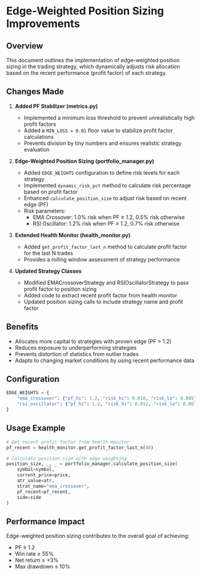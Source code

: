 # Edge-Weighted Position Sizing Improvements

## Overview

This document outlines the implementation of edge-weighted position sizing in the trading strategy, which dynamically adjusts risk allocation based on the recent performance (profit factor) of each strategy.

## Changes Made

1. **Added PF Stabilizer (metrics.py)**
   - Implemented a minimum loss threshold to prevent unrealistically high profit factors
   - Added a `MIN_LOSS = 0.01` floor value to stabilize profit factor calculations
   - Prevents division by tiny numbers and ensures realistic strategy evaluation

2. **Edge-Weighted Position Sizing (portfolio_manager.py)**
   - Added `EDGE_WEIGHTS` configuration to define risk levels for each strategy
   - Implemented `dynamic_risk_pct` method to calculate risk percentage based on profit factor
   - Enhanced `calculate_position_size` to adjust risk based on recent edge (PF)
   - Risk parameters:
     - EMA Crossover: 1.0% risk when PF ≥ 1.2, 0.5% risk otherwise
     - RSI Oscillator: 1.2% risk when PF ≥ 1.2, 0.7% risk otherwise

3. **Extended Health Monitor (health_monitor.py)**
   - Added `get_profit_factor_last_n` method to calculate profit factor for the last N trades
   - Provides a rolling window assessment of strategy performance

4. **Updated Strategy Classes**
   - Modified EMACrossoverStrategy and RSIOscillatorStrategy to pass profit factor to position sizing
   - Added code to extract recent profit factor from health monitor
   - Updated position sizing calls to include strategy name and profit factor

## Benefits

- Allocates more capital to strategies with proven edge (PF > 1.2)
- Reduces exposure to underperforming strategies
- Prevents distortion of statistics from outlier trades
- Adapts to changing market conditions by using recent performance data

## Configuration

```python
EDGE_WEIGHTS = {
    "ema_crossover": {"pf_hi": 1.2, "risk_hi": 0.010, "risk_lo": 0.005},
    "rsi_oscillator": {"pf_hi": 1.2, "risk_hi": 0.012, "risk_lo": 0.007},
}
```

## Usage Example

```python
# Get recent profit factor from health monitor
pf_recent = health_monitor.get_profit_factor_last_n(40)

# Calculate position size with edge weighting
position_size, _, _ = portfolio_manager.calculate_position_size(
    symbol=symbol,
    current_price=price,
    atr_value=atr,
    strat_name="ema_crossover",
    pf_recent=pf_recent,
    side=side
)
```

## Performance Impact

Edge-weighted position sizing contributes to the overall goal of achieving:
- PF ≥ 1.2
- Win rate ≥ 55%
- Net return ≥ +3%
- Max drawdown ≤ 10% 